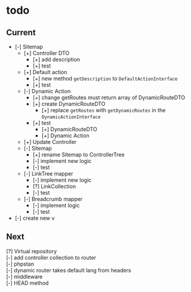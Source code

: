 # todo

## Current

- [-] Sitemap  
  - [+] Controller DTO  
    - [+] add description  
    - [+] test  
  - [+] Default action  
    - [+] new method `getDescription` to `DefaultActionInterface`  
    - [+] test  
  - [-] Dynamic Action  
    - [+] change getRoutes must return array of DynamicRouteDTO  
    - [+] create DynamicRouteDTO  
      - [+] replace `getRoutes` with `getDynamicRoutes` in the `DynamicActionInterface`  
    - [+] test  
      - [+] DynamicRouteDTO  
      - [+] Dynamic Action  
  - [+] Update Controller  
  - [-] Sitemap  
    - [+] rename Sitemap to ControllerTree
    - [-] implement new logic  
    - [-] test  
  - [-] LinkTree mapper  
    - [-] implement new logic  
    - [?] LinkCollection  
    - [-] test  
  - [-] Breadcrumb mapper  
    - [-] implement logic  
    - [-] test  
- [-] create new v  

## Next

[?] Virtual repository  
[-] add controller collection to router  
[-] phpstan  
[-] dynamic router takes default lang from headers  
[-] middleware  
[-] HEAD method
